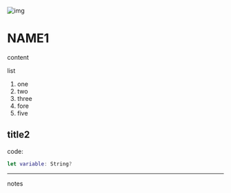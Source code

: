 ![img](https://2.bp.blogspot.com/-adiAk1fYThI/XfurLogWmAI/AAAAAAAAEuE/31wTTMAXuF8txWEjGBLXoNGZKAZerF-mQCK4BGAYYCw/s640/FullSizeRender-745973.jpg)

# NAME1

content

list

1. one
1. two
1. three
1. fore
1. five



## title2

code:
```swift
let variable: String?
```

---

notes

